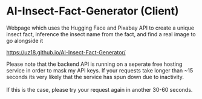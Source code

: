 # AI-Insect-Fact-Generator (Client)
Webpage which uses the Hugging Face and Pixabay API to create a unique insect fact, inference the insect name from the fact, and find a real image to go alongside it

https://uz18.github.io/AI-Insect-Fact-Generator/

Please note that the backend API is running on a seperate free hosting service in order to mask my API keys. If your requests take longer than ~15 seconds its very likely that the service has spun down due to inactivity. \
\
If this is the case, please try your request again in another 30-60 seconds.
